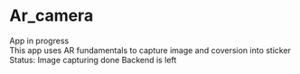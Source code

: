 # Ar_camera
App in progress<br>
This app uses AR fundamentals to capture image and coversion into sticker<br>
Status:
Image capturing done
Backend is left
